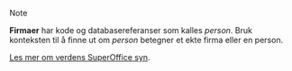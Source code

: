 <!-- markdownlint-disable-file MD041 -->
> [!NOTE]
> **Firmaer** har kode og databasereferanser som kalles *person*. Bruk konteksten til å finne ut om *person* betegner et ekte firma eller en person.
>
> [Les mer om verdens SuperOffice syn][1].

<!-- Referenced links -->
[1]: ../automation/crmscript/overview/index.md
